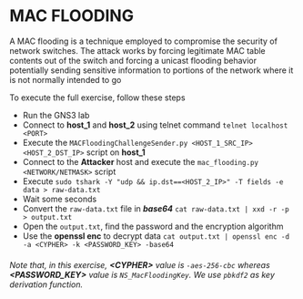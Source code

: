 # MAC FLOODING

A MAC flooding is a technique employed to compromise the security of network switches. The attack works by forcing legitimate MAC table contents out of the switch and forcing a unicast flooding behavior potentially sending sensitive information to portions of the network where it is not normally intended to go

To execute the full exercise, follow these steps

* Run the GNS3 lab
* Connect to **host_1** and **host_2** using telnet command `telnet localhost <PORT>`
* Execute the `MACFloodingChallengeSender.py <HOST_1_SRC_IP> <HOST_2_DST_IP>` script on **host_1**
* Connect to the **Attacker** host and execute the `mac_flooding.py <NETWORK/NETMASK>` script
* Execute `sudo tshark -Y "udp && ip.dst==<HOST_2_IP>" -T fields -e data > raw-data.txt`  
* Wait some seconds
* Convert the `raw-data.txt` file in **_base64_** `cat raw-data.txt | xxd -r -p > output.txt`
* Open the `output.txt`, find the password and the encryption algorithm
* Use the **openssl enc** to decrypt data `cat output.txt | openssl enc -d -a <CYPHER> -k <PASSWORD_KEY> -base64`

###### Note that, in this exercise, **\<CYPHER\>** value is `-aes-256-cbc` whereas **\<PASSWORD_KEY\>** value is `NS_MacFloodingKey`. We use `pbkdf2` as key derivation function.

